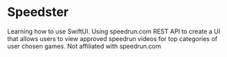 # Speedster
Learning how to use SwiftUI. Using speedrun.com REST API to create a UI that allows users to view approved speedrun videos for top categories of user chosen games. Not affiliated with speedrun.com
